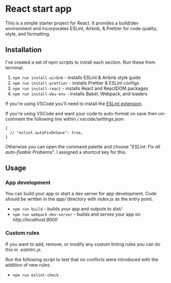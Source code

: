 # React start app

This is a simple starter project for React. It provides a build/dev environment and incorporates ESLint, Airbnb, & Prettier for code quality, style, and formatting.

## Installation

I've created a set of npm scripts to install each section. Run these from terminal.

1. `npm run install-airbnb` - installs ESLint & Airbnb style guide
2. `npm run install-prettier` - installs Prettier & ESLint configs
3. `npm run install-react` - installs React and ReactDOM packages
4. `npm run install-dev-env` - installs Babel, Webpack, and loaders

<!-- ## Configuration -->

If you're using VSCode you'll need to install the [ESLint extension](https://marketplace.visualstudio.com/items?itemName=dbaeumer.vscode-eslint).

If you're using VSCode and want your code to auto-format on save then un-comment the following line within */.vscode/settings.json*.

```jsonc
{
  // "eslint.autoFixOnSave": true,
}
```

Otherwise you can open the command palette and choose "*ESLint: Fix all auto-fixable Problems*". I assigned a shortcut key for this.

## Usage

### App development
You can build your app or start a dev server for app development. Code should be written in the *app/* directory with *index.js* as the entry point.

- `npm run build` - builds your app and outputs to *dist/*
- `npm run webpack-dev-server` - builds and serves your app on *http://localhost:9000*

### Custom rules

If you want to add, remove, or modify any custom linting rules you can do this in *.eslintrc.js*.

Run the following script to test that no conflicts were introduced with the addition of new rules.

- `npm run eslint-check`
